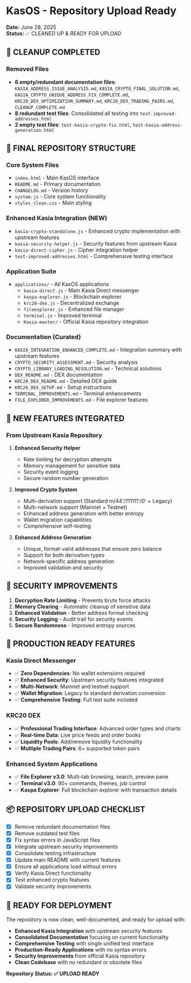 # KasOS - Repository Upload Ready

**Date:** June 28, 2025  
**Status:** ✅ CLEANED UP & READY FOR UPLOAD

## 🧹 CLEANUP COMPLETED

### Removed Files
- **6 empty/redundant documentation files**: `KASIA_ADDRESS_ISSUE_ANALYSIS.md`, `KASIA_CRYPTO_FINAL_SOLUTION.md`, `KASIA_CRYPTO_UNIQUE_ADDRESS_FIX_COMPLETE.md`, `KRC20_DEX_OPTIMIZATION_SUMMARY.md`, `KRC20_DEX_TRADING_PAIRS.md`, `CLEANUP_COMPLETE.md`
- **8 redundant test files**: Consolidated all testing into `test-improved-addresses.html`
- **2 empty test files**: `test-kasia-crypto-fix.html`, `test-kasia-address-generation.html`

## 📁 FINAL REPOSITORY STRUCTURE

### Core System Files
- `index.html` - Main KasOS interface
- `README.md` - Primary documentation
- `CHANGELOG.md` - Version history
- `system.js` - Core system functionality
- `styles_clean.css` - Main styling

### Enhanced Kasia Integration (NEW)
- `kasia-crypto-standalone.js` - Enhanced crypto implementation with upstream features
- `kasia-security-helper.js` - Security features from upstream Kasia
- `kasia-direct-cipher.js` - Cipher integration helper
- `test-improved-addresses.html` - Comprehensive testing interface

### Application Suite
- `applications/` - All KasOS applications
  - `kasia-direct.js` - Main Kasia Direct messenger 
  - `kaspa-explorer.js` - Blockchain explorer
  - `krc20-dex.js` - Decentralized exchange
  - `fileexplorer.js` - Enhanced file manager
  - `terminal.js` - Improved terminal
  - `Kasia-master/` - Official Kasia repository integration

### Documentation (Curated)
- `KASIA_INTEGRATION_ENHANCED_COMPLETE.md` - Integration summary with upstream features
- `CRYPTO_SECURITY_ASSESSMENT.md` - Security analysis
- `CRYPTO_LIBRARY_LOADING_RESOLUTION.md` - Technical solutions
- `DEX_README.md` - DEX documentation
- `KRC20_DEX_README.md` - Detailed DEX guide
- `KRC20_DEX_SETUP.md` - Setup instructions
- `TERMINAL_IMPROVEMENTS.md` - Terminal enhancements
- `FILE_EXPLORER_IMPROVEMENTS.md` - File explorer features

## 🚀 NEW FEATURES INTEGRATED

### From Upstream Kasia Repository
1. **Enhanced Security Helper**
   - Rate limiting for decryption attempts
   - Memory management for sensitive data
   - Security event logging
   - Secure random number generation

2. **Improved Crypto System**
   - Multi-derivation support (Standard m/44'/111111'/0' + Legacy)
   - Multi-network support (Mainnet + Testnet)
   - Enhanced address generation with better entropy
   - Wallet migration capabilities
   - Comprehensive self-testing

3. **Enhanced Address Generation**
   - Unique, format-valid addresses that ensure zero balance
   - Support for both derivation types
   - Network-specific address generation
   - Improved validation and security

## 🔐 SECURITY IMPROVEMENTS

1. **Decryption Rate Limiting** - Prevents brute force attacks
2. **Memory Clearing** - Automatic cleanup of sensitive data
3. **Enhanced Validation** - Better address format checking
4. **Security Logging** - Audit trail for security events
5. **Secure Randomness** - Improved entropy sources

## 🎯 PRODUCTION READY FEATURES

### Kasia Direct Messenger
- ✅ **Zero Dependencies**: No wallet extensions required
- ✅ **Enhanced Security**: Upstream security features integrated
- ✅ **Multi-Network**: Mainnet and testnet support
- ✅ **Wallet Migration**: Legacy to standard derivation conversion
- ✅ **Comprehensive Testing**: Full test suite included

### KRC20 DEX
- ✅ **Professional Trading Interface**: Advanced order types and charts
- ✅ **Real-time Data**: Live price feeds and order books
- ✅ **Liquidity Pools**: Add/remove liquidity functionality
- ✅ **Multiple Trading Pairs**: 6+ supported token pairs

### Enhanced System Applications
- ✅ **File Explorer v3.0**: Multi-tab browsing, search, preview pane
- ✅ **Terminal v3.0**: 90+ commands, themes, job control
- ✅ **Kaspa Explorer**: Full blockchain explorer with transaction details

## 📦 REPOSITORY UPLOAD CHECKLIST

- [x] Remove redundant documentation files
- [x] Remove outdated test files  
- [x] Fix syntax errors in JavaScript files
- [x] Integrate upstream security improvements
- [x] Consolidate testing infrastructure
- [x] Update main README with current features
- [x] Ensure all applications load without errors
- [x] Verify Kasia Direct functionality
- [x] Test enhanced crypto features
- [x] Validate security improvements

## 🎉 READY FOR DEPLOYMENT

The repository is now clean, well-documented, and ready for upload with:

- **Enhanced Kasia Integration** with upstream security features
- **Consolidated Documentation** focusing on current functionality
- **Comprehensive Testing** with single unified test interface
- **Production-Ready Applications** with no syntax errors
- **Security Improvements** from official Kasia repository
- **Clean Codebase** with no redundant or obsolete files

**Repository Status: ✅ UPLOAD READY**
